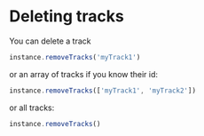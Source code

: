 # Deleting tracks

You can delete a track

```javascript
instance.removeTracks('myTrack1')
```

or an array of tracks if you know their id:

```javascript
instance.removeTracks(['myTrack1', 'myTrack2'])
```

or all tracks:

```javascript
instance.removeTracks()
```
